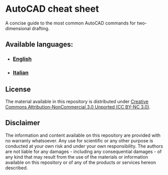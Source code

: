 # AutoCAD cheat sheet
A concise guide to the most common AutoCAD commands for two-dimensional drafting.

## Available languages:
- ### [English](en/acad_cheat_sheet.pdf)
- ### [Italian](it/acad_cheat_sheet.pdf)

## License
The material available in this repository is distributed under [Creative Commons Attribution-NonCommercial 3.0 Unported (CC BY-NC 3.0)](https://creativecommons.org/licenses/by-nc/3.0/).

## Disclaimer
The information and content available on this repository are provided with no warranty whatsoever. Any use for scientific or any other purpose is conducted at your own risk and under your own responsibility. The authors are not liable for any damages - including any consequential damages - of any kind that may result from the use of the materials or information available on this repository or of any of the products or services hereon described.
